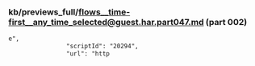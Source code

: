 ### kb/previews_full/flows__time-first__any_time_selected@guest.har.part047.md (part 002)

```md
e",
                "scriptId": "20294",
                "url": "http
```

```
